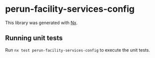 # perun-facility-services-config

This library was generated with [Nx](https://nx.dev).

## Running unit tests

Run `nx test perun-facility-services-config` to execute the unit tests.
